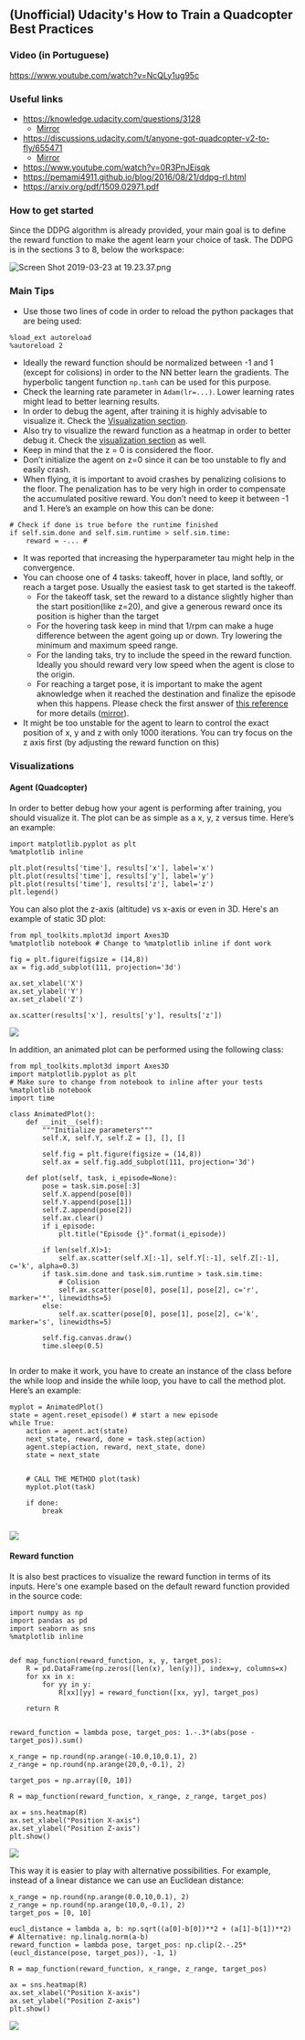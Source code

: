
## (Unofficial) Udacity's How to Train a Quadcopter Best Practices

### Video (in Portuguese)
https://www.youtube.com/watch?v=NcQLy1ug95c


### Useful links 
- https://knowledge.udacity.com/questions/3128
    - [Mirror](https://github.com/WittmannF/quadcopter-best-practices/blob/master/knowledge_udacity_question_3128.pdf)
- https://discussions.udacity.com/t/anyone-got-quadcopter-v2-to-fly/655471
    - [Mirror](https://github.com/WittmannF/quadcopter-best-practices/blob/master/Anyone%20got%20Quadcopter%20v2%20to%20fly_%20-%20Project_%20Teach%20a%20Quadcopter%20How%20to%20Fly%20-%20Udacity.pdf)
- https://www.youtube.com/watch?v=0R3PnJEisqk
- https://pemami4911.github.io/blog/2016/08/21/ddpg-rl.html
- https://arxiv.org/pdf/1509.02971.pdf

### How to get started
Since the DDPG algorithm is already provided, your main goal is to define the reward function to make the agent learn your choice of task. The DDPG is in the sections 3 to 8, below the workspace:

![Screen Shot 2019-03-23 at 19.23.37.png](https://udacity-reviews-uploads.s3.us-west-2.amazonaws.com/_attachments/38140/1553394389/Screen_Shot_2019-03-23_at_19.23.37.png)

### Main Tips
- Use those two lines of code in order to reload the python packages that are being used:
```
%load_ext autoreload
%autoreload 2
```
- Ideally the reward function should be normalized between -1 and 1 (except for colisions) in order to the NN better learn the gradients. The hyperbolic tangent function `np.tanh` can be used for this purpose.
- Check the learning rate parameter in `Adam(lr=...)`. Lower learning rates might lead to better learning results.
- In order to debug the agent, after training it is highly advisable to visualize it. Check the [Visualization section](https://github.com/WittmannF/quadcopter-best-practices/blob/master/README.md#visualizations). 
- Also try to visualize the reward function as a heatmap in order to better debug it. Check the [visualization section](https://github.com/WittmannF/quadcopter-best-practices/blob/master/README.md#visualizations) as well. 
- Keep in mind that the z = 0 is considered the floor. 
- Don’t initialize the agent on z=0 since it can be too unstable to fly and easily crash.
- When flying, it is important to avoid crashes by penalizing colisions to the floor. The penalization has to be very high in order to compensate the accumulated positive reward. You don’t need to keep it between -1 and 1. Here’s an example on how this can be done:
```
# Check if done is true before the runtime finished
if self.sim.done and self.sim.runtime > self.sim.time:
    reward = -... # 
```
- It was reported that increasing the hyperparameter tau might help in the convergence.
- You can choose one of 4 tasks: takeoff, hover in place, land softly, or reach a target pose. Usually the easiest task to get started is the takeoff. 
    - For the takeoff task, set the reward to a distance slightly higher than the start position(like z=20), and give a generous reward once its position is higher than the target
    - For the hovering task keep in mind that 1/rpm can make a huge difference between the agent going up or down. Try lowering the minimum and maximum speed range. 
    - For the landing taks, try to include the speed in the reward function. Ideally you should reward very low speed when the agent is close to the origin. 
    - For reaching a target pose, it is important to make the agent aknowledge when it reached the destination and finalize the episode when this happens. Please check the first answer of [this reference](https://knowledge.udacity.com/questions/3128) for more details ([mirror](https://github.com/WittmannF/quadcopter-best-practices/blob/master/knowledge_udacity_question_3128.pdf)). 
- It might be too unstable for the agent to learn to control the exact position of x, y and z with only 1000 iterations. You can try focus on the z axis first (by adjusting the reward function on this)

### Visualizations
#### Agent (Quadcopter)
In order to better debug how your agent is performing after training, you should visualize it. The plot can be as simple as a x, y, z versus time. Here’s an example:
```
import matplotlib.pyplot as plt
%matplotlib inline
							
plt.plot(results['time'], results['x'], label='x')
plt.plot(results['time'], results['y'], label='y')
plt.plot(results['time'], results['z'], label='z')
plt.legend()

```

You can also plot the z-axis (altitude) vs x-axis or even in 3D. Here's an example of static 3D plot:

    from mpl_toolkits.mplot3d import Axes3D
    %matplotlib notebook # Change to %matplotlib inline if dont work
    
    fig = plt.figure(figsize = (14,8))
    ax = fig.add_subplot(111, projection='3d')
    
    ax.set_xlabel('X')
    ax.set_ylabel('Y')
    ax.set_zlabel('Z')
    
    ax.scatter(results['x'], results['y'], results['z'])
  
![](https://i.imgur.com/2Jeeq3d.gif)


In addition, an animated plot can be performed using the following class:

```
from mpl_toolkits.mplot3d import Axes3D
import matplotlib.pyplot as plt
# Make sure to change from notebook to inline after your tests
%matplotlib notebook
import time

class AnimatedPlot():
    def __init__(self):
        """Initialize parameters"""
        self.X, self.Y, self.Z = [], [], []

        self.fig = plt.figure(figsize = (14,8))
        self.ax = self.fig.add_subplot(111, projection='3d')

    def plot(self, task, i_episode=None):
        pose = task.sim.pose[:3]
        self.X.append(pose[0])
        self.Y.append(pose[1])
        self.Z.append(pose[2])
        self.ax.clear()
        if i_episode:
            plt.title("Episode {}".format(i_episode))

        if len(self.X)>1:
            self.ax.scatter(self.X[:-1], self.Y[:-1], self.Z[:-1], c='k', alpha=0.3)
        if task.sim.done and task.sim.runtime > task.sim.time:
            # Colision
            self.ax.scatter(pose[0], pose[1], pose[2], c='r', marker='*', linewidths=5)
        else:
            self.ax.scatter(pose[0], pose[1], pose[2], c='k', marker='s', linewidths=5)

        self.fig.canvas.draw()
        time.sleep(0.5)
    
```

In order to make it work, you have to create an instance of the class before the while loop and inside the while loop, you have to call the method plot. Here’s an example:

```
myplot = AnimatedPlot()
state = agent.reset_episode() # start a new episode
while True:
    action = agent.act(state) 
    next_state, reward, done = task.step(action)
    agent.step(action, reward, next_state, done)
    state = next_state
    

    # CALL THE METHOD plot(task)
    myplot.plot(task)

    if done:
        break
    
```

![](https://i.imgur.com/V5IATLa.gif)



#### Reward function
It is also best practices to visualize the reward function in terms of its inputs. Here's one example based on the default reward function provided in the source code:
```
import numpy as np
import pandas as pd
import seaborn as sns
%matplotlib inline


def map_function(reward_function, x, y, target_pos):
    R = pd.DataFrame(np.zeros([len(x), len(y)]), index=y, columns=x)
    for xx in x:
        for yy in y:
            R[xx][yy] = reward_function([xx, yy], target_pos)

    return R


reward_function = lambda pose, target_pos: 1.-.3*(abs(pose - target_pos)).sum()

x_range = np.round(np.arange(-10.0,10,0.1), 2)
z_range = np.round(np.arange(20,0,-0.1), 2)

target_pos = np.array([0, 10])

R = map_function(reward_function, x_range, z_range, target_pos)

ax = sns.heatmap(R)
ax.set_xlabel("Position X-axis")
ax.set_ylabel("Position Z-axis")
plt.show()
```

![](https://udacity-reviews-uploads.s3.us-west-2.amazonaws.com/_attachments/38140/1543196738/download.png)



This way it is easier to play with alternative possibilities. For example, instead of a linear distance we can use an Euclidean distance:

    x_range = np.round(np.arange(0.0,10,0.1), 2)
    z_range = np.round(np.arange(10,0,-0.1), 2)
    target_pos = [0, 10]
    
    eucl_distance = lambda a, b: np.sqrt((a[0]-b[0])**2 + (a[1]-b[1])**2) # Alternative: np.linalg.norm(a-b)
    reward_function = lambda pose, target_pos: np.clip(2.-.25*(eucl_distance(pose, target_pos)), -1, 1)
    
    R = map_function(reward_function, x_range, z_range, target_pos)
    
    ax = sns.heatmap(R)
    ax.set_xlabel("Position X-axis")
    ax.set_ylabel("Position Z-axis")
    plt.show()
    
![](https://udacity-reviews-uploads.s3.us-west-2.amazonaws.com/_attachments/38140/1543196899/download__25_.png)



